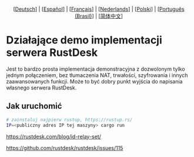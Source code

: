 <p align="center">
  [<a href="README-DE.md">Deutsch</a>] | [<a href="README-ES.md">Español</a>] | [<a href="README-FR.md">Français</a>] | [<a href="README-NL.md">Nederlands</a>] | [<a href="README-PL.md">Polski</a>] | [<a href="README-PTBR.md">Português (Brasil)</a>] | [<a href="README-ZH.md">简体中文</a>] <br>
</p>

# Działające demo implementacji serwera RustDesk
Jest to bardzo prosta implementacja demonstracyjna z dozwolonym tylko jednym połączeniem, bez tłumaczenia NAT, trwałości, szyfrowania i innych zaawansowanych funkcji. Może to być dobry punkt wyjścia do napisania własnego serwera RustDesk.

## Jak uruchomić
```bash
# zainstaluj najpierw rustup, https://rustup.rs/
IP=<publiczny adres IP tej maszyny> cargo run
```

https://rustdesk.com/blog/id-relay-set/

https://github.com/rustdesk/rustdesk/issues/115
